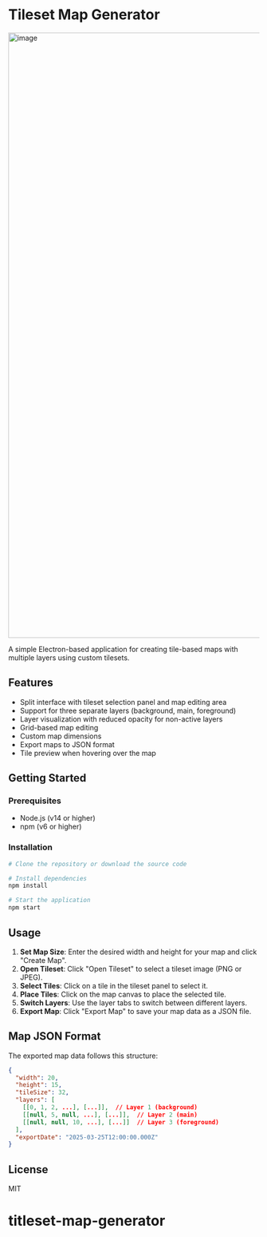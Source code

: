 # Tileset Map Generator

<img width="1212" alt="image" src="https://github.com/user-attachments/assets/dfb96d76-d690-45cc-a172-a801a645a678" />


A simple Electron-based application for creating tile-based maps with multiple layers using custom tilesets.

## Features

- Split interface with tileset selection panel and map editing area
- Support for three separate layers (background, main, foreground)
- Layer visualization with reduced opacity for non-active layers
- Grid-based map editing
- Custom map dimensions
- Export maps to JSON format
- Tile preview when hovering over the map

## Getting Started

### Prerequisites

- Node.js (v14 or higher)
- npm (v6 or higher)

### Installation

```bash
# Clone the repository or download the source code

# Install dependencies
npm install

# Start the application
npm start
```

## Usage

1. **Set Map Size**: Enter the desired width and height for your map and click "Create Map".
2. **Open Tileset**: Click "Open Tileset" to select a tileset image (PNG or JPEG).
3. **Select Tiles**: Click on a tile in the tileset panel to select it.
4. **Place Tiles**: Click on the map canvas to place the selected tile.
5. **Switch Layers**: Use the layer tabs to switch between different layers.
6. **Export Map**: Click "Export Map" to save your map data as a JSON file.

## Map JSON Format

The exported map data follows this structure:

```json
{
  "width": 20,
  "height": 15,
  "tileSize": 32,
  "layers": [
    [[0, 1, 2, ...], [...]],  // Layer 1 (background)
    [[null, 5, null, ...], [...]],  // Layer 2 (main)
    [[null, null, 10, ...], [...]]  // Layer 3 (foreground)
  ],
  "exportDate": "2025-03-25T12:00:00.000Z"
}
```

## License

MIT
# titleset-map-generator
